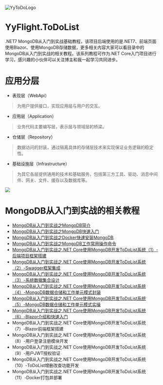 ![YyToDoLogo](https://github.com/YSGStudyHards/YyFlight.ToDoList/blob/main/Logo/YyToDoLogo.png)
# YyFlight.ToDoList
.NET7 MongoDB从入门到实战基础教程，该项目后端使用的是.NET7、前端页面使用Blazor、使用MongoDB存储数据，更多相关内容大家可以看目录中的MongoDB从入门到实战的相关教程。该系列教程可作为.NET Core入门项目进行学习，感兴趣的小伙伴可以关注博主和我一起学习共同进步。

# 应用分层
- 表现层（WebApi）
> 为用户提供接口，实现应用层与用户的交互。
- 应用层（Application）
> 业务代码主要编写层，表示层与领域层的桥梁。
- 仓储层（Repository）
> 数据访问的封装，通过隔离具体的存储层技术来实现保证业务逻辑的稳定性。
- 基础设施层（Infrastructure）
> 为其它各层提供通用的技术和基础服务，包括第三方工具、驱动、消息中间件、网关、文件、缓存以及数据库等。

![](https://img2023.cnblogs.com/blog/1336199/202302/1336199-20230226231239769-1635069675.png)

# MongoDB从入门到实战的相关教程
- [MongoDB从入门到实战之MongoDB简介](https://www.cnblogs.com/Can-daydayup/p/16797608.html)
- [MongoDB从入门到实战之MongoDB快速入门](https://www.cnblogs.com/Can-daydayup/p/16804415.html)
- [MongoDB从入门到实战之Docker快速安装MongoDB](https://www.cnblogs.com/Can-daydayup/p/16838976.html)
- [MongoDB从入门到实战之MongoDB工作常用操作命令](https://www.cnblogs.com/Can-daydayup/p/16840085.html)
- [MongoDB从入门到实战之.NET Core使用MongoDB开发ToDoList系统（1）-后端项目框架搭建](https://www.cnblogs.com/Can-daydayup/p/17020707.html)
- [MongoDB从入门到实战之.NET Core使用MongoDB开发ToDoList系统（2）-Swagger框架集成](https://www.cnblogs.com/Can-daydayup/p/17020885.html)
- [MongoDB从入门到实战之.NET Core使用MongoDB开发ToDoList系统（3）-系统数据集合设计](https://www.cnblogs.com/Can-daydayup/p/17033785.html)
- [MongoDB从入门到实战之.NET Core使用MongoDB开发ToDoList系统（4）-MongoDB数据仓储和工作单元模式封装](https://www.cnblogs.com/Can-daydayup/p/17157135.html)
- [MongoDB从入门到实战之.NET Core使用MongoDB开发ToDoList系统（5）-MongoDB数据仓储和工作单元模式实操](https://www.cnblogs.com/Can-daydayup/p/17294749.html)
- [MongoDB从入门到实战之.NET Core使用MongoDB开发ToDoList系统（6）-Blazor介绍和快速入门](https://www.cnblogs.com/Can-daydayup/p/17157143.html)
- MongoDB从入门到实战之.NET Core使用MongoDB开发ToDoList系统（7）-Blazor前端框架搭建
- MongoDB从入门到实战之.NET Core使用MongoDB开发ToDoList系统（8）-用户登录注册模块开发
- MongoDB从入门到实战之.NET Core使用MongoDB开发ToDoList系统（9）-用户JWT授权验证
- MongoDB从入门到实战之.NET Core使用MongoDB开发ToDoList系统（10）-ToDoList增删改查功能开发
- MongoDB从入门到实战之.NET Core使用MongoDB开发ToDoList系统（11）-Docker打包并部署
